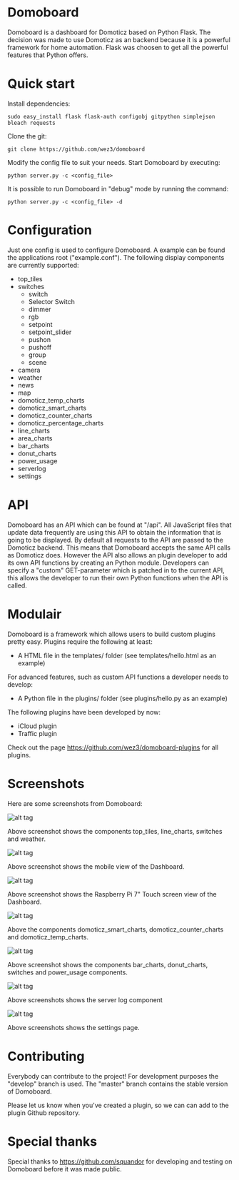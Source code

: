 # Domoboard

Domoboard is a dashboard for Domoticz based on Python Flask. The decision was made to use Domoticz as an backend because it is a powerful framework for home automation. Flask was choosen to get all the powerful features that Python offers.

# Quick start

Install dependencies:

```
sudo easy_install flask flask-auth configobj gitpython simplejson bleach requests
```

Clone the git:

```
git clone https://github.com/wez3/domoboard
```

Modify the config file to suit your needs. Start Domoboard by executing:

```
python server.py -c <config_file>
```

It is possible to run Domoboard in "debug" mode by running the command:
```
python server.py -c <config_file> -d
```

# Configuration

Just one config is used to configure Domoboard. A example can be found the applications root ("example.conf"). The following display components are currently supported:
- top_tiles
- switches
  - switch
  - Selector Switch
  - dimmer
  - rgb
  - setpoint
  - setpoint_slider
  - pushon
  - pushoff
  - group
  - scene
- camera
- weather
- news
- map
- domoticz_temp_charts
- domoticz_smart_charts
- domoticz_counter_charts
- domoticz_percentage_charts
- line_charts
- area_charts
- bar_charts
- donut_charts
- power_usage
- serverlog
- settings

# API

Domoboard has an API which can be found at "/api". All JavaScript files that update data frequently are using this API to obtain the information that is going to be displayed. By default all requests to the API are passed to the Domoticz backend. This means that Domoboard accepts the same API calls as Domoticz does.  However the API also allows an plugin developer to add its own API functions by creating an Python module. Developers can specify a "custom" GET-parameter which is patched in to the current API, this allows the developer to run their own Python functions when the API is called.

# Modulair

Domoboard is a framework which allows users to build custom plugins pretty easy. Plugins require the following at least:
- A HTML file in the templates/ folder (see templates/hello.html as an example)

For advanced features, such as custom API functions a developer needs to develop:
- A Python file in the plugins/ folder (see plugins/hello.py as an example)

The following plugins have been developed by now:
- iCloud plugin
- Traffic plugin

Check out the page https://github.com/wez3/domoboard-plugins for all plugins.

# Screenshots

Here are some screenshots from Domoboard:

![alt tag](https://domoboard.nl/domoboard_images/domoboard_1_1.png)

Above screenshot shows the components top_tiles, line_charts, switches and weather.

![alt tag](https://domoboard.nl/domoboard_images/domoboard_2_2_2_2.png)

Above screenshot shows the mobile view of the Dashboard.

![alt tag](https://domoboard.nl/domoboard_images/domoboard_6_6_6_6.png)

Above screenshot shows the Raspberry Pi 7" Touch screen view of the Dashboard.

![alt tag](https://domoboard.nl/domoboard_images/screen_domoticz.png)

Above the components domoticz_smart_charts, domoticz_counter_charts and domoticz_temp_charts.

![alt tag](https://domoboard.nl/domoboard_images/domoboard_3_3.png)

Above screenshot shows the components bar_charts, donut_charts, switches and power_usage components.

![alt tag](https://domoboard.nl/domoboard_images/domoboard_4_4.png)

Above screenshots shows the server log component

![alt tag](https://domoboard.nl/domoboard_images/domoboard_5_5.png)

Above screenshots shows the settings page.

# Contributing

Everybody can contribute to the project! For development purposes the "develop" branch is used. The "master" branch contains the stable version of Domoboard.

Please let us know when you've created a plugin, so we can can add to the plugin Github repository.

# Special thanks

Special thanks to https://github.com/squandor for developing and testing on Domoboard before it was made public.
